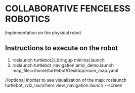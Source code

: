# COLLABORATIVE FENCELESS ROBOTICS 

Implementation on the physical robot

## Instructions to execute on the robot

1.  roslaunch turtlebot2i_bringup minimal.launch
2.  roslaunch turtlebot_navigation amcl_demo.launch map_file:=/home/turtlebot/Desktop/room_map.yaml

//optional inorder to see visualization of the map: roslaunch turtlebot_rviz_launchers view_navigation.launch --screen


